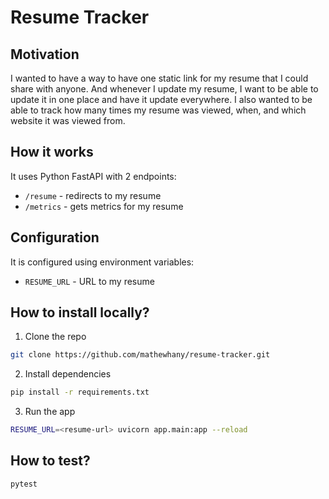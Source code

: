 # Resume Tracker

## Motivation

I wanted to have a way to have one static link for my resume that I could share with anyone. And whenever I update my resume, I want to be able to update it in one place and have it update everywhere. I also wanted to be able to track how many times my resume was viewed, when, and which website it was viewed from.

## How it works

It uses Python FastAPI with 2 endpoints:

- `/resume` - redirects to my resume
- `/metrics` - gets metrics for my resume

## Configuration

It is configured using environment variables:

- `RESUME_URL` - URL to my resume

## How to install locally?

1. Clone the repo

```bash
git clone https://github.com/mathewhany/resume-tracker.git
```

2. Install dependencies

```bash
pip install -r requirements.txt
```

3. Run the app

```bash
RESUME_URL=<resume-url> uvicorn app.main:app --reload
```

## How to test?

```bash
pytest
```